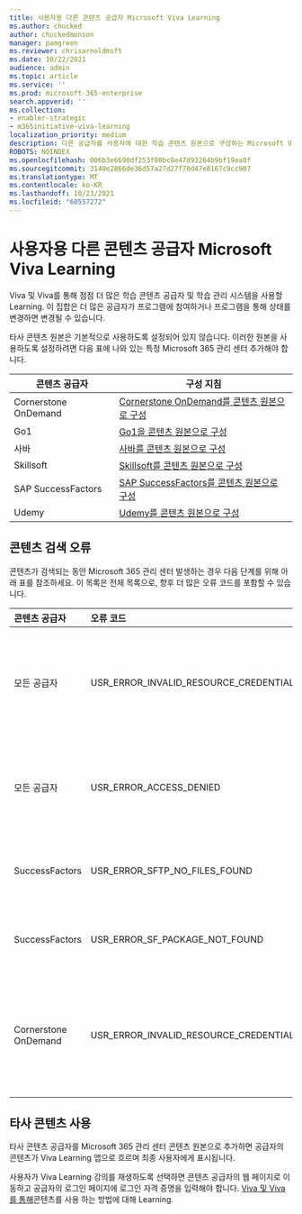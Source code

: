 ```yaml
---
title: 사용자용 다른 콘텐츠 공급자 Microsoft Viva Learning
ms.author: chucked
author: chuckedmonson
manager: pamgreen
ms.reviewer: chrisarnoldmsft
ms.date: 10/22/2021
audience: admin
ms.topic: article
ms.service: ''
ms.prod: microsoft-365-enterprise
search.appverid: ''
ms.collection:
- enabler-strategic
- m365initiative-viva-learning
localization_priority: medium
description: 다른 공급자를 사용자에 대한 학습 콘텐츠 원본으로 구성하는 Microsoft Viva Learning.
ROBOTS: NOINDEX
ms.openlocfilehash: 006b3e6690df253f80bc8e47d93264b9bf19ea0f
ms.sourcegitcommit: 3140e2866de36d57a27d27f70d47e8167c9cc907
ms.translationtype: MT
ms.contentlocale: ko-KR
ms.lasthandoff: 10/23/2021
ms.locfileid: "60557272"
---
```

# <a name="add-other-content-providers-for-microsoft-viva-learning"></a>사용자용 다른 콘텐츠 공급자 Microsoft Viva Learning

Viva 및 Viva를 통해 점점 더 많은 학습 콘텐츠 공급자 및 학습 관리 시스템을 사용할 Learning. 이 집합은 더 많은 공급자가 프로그램에 참여하거나 프로그램을 통해 상태를 변경하면 변경될 수 있습니다.

타사 콘텐츠 원본은 기본적으로 사용하도록 설정되어 있지 않습니다. 이러한 원본을 사용하도록 설정하려면 [](content-sources-365-admin-center.md#configure-settings-for-the-learning-content-sources) 다음 표에 나와 있는 특정 Microsoft 365 관리 센터 추가해야 합니다.

|콘텐츠 공급자  |구성 지침  |
|---------|---------|
|Cornerstone OnDemand |[Cornerstone OnDemand를 콘텐츠 원본으로 구성](configure-cornerstone-content-source.md)         |
|Go1     |[Go1을 콘텐츠 원본으로 구성](configure-go1-content-source.md)         |
|사바    |[사바를 콘텐츠 원본으로 구성](configure-saba-content-source.md)         |
|Skillsoft     |[Skillsoft를 콘텐츠 원본으로 구성](configure-skillsoft-content-source.md)         |
|SAP SuccessFactors   |[SAP SuccessFactors를 콘텐츠 원본으로 구성](configure-successfactors-content-source.md)         |
|Udemy   |[Udemy를 콘텐츠 원본으로 구성](configure-udemy-content-source.md)         |

## <a name="content-ingestion-errors"></a>콘텐츠 검색 오류

콘텐츠가 검색되는 동안 Microsoft 365 관리 센터 발생하는 경우 다음 단계를 위해 아래 표를 참조하세요. 이 목록은 전체 목록으로, 향후 더 많은 오류 코드를 포함할 수 있습니다.

|콘텐츠 공급자 |오류 코드 |오류 코드 설명 |
|:----------------|:----------|:----------------------|
|모든 공급자 |USR_ERROR_INVALID_RESOURCE_CREDENTIALS |제공한 인증 자격 증명이 잘못되었습니다. 올바른 자격 증명을 입력해야 합니다. 자세한 내용은 Microsoft 고객 지원에 문의할 수 있습니다. |
|모든 공급자 |USR_ERROR_ACCESS_DENIED |파트너의 액세스가 거부됩니다. 입력한 자격 증명이 올바른지 확인하거나 콘텐츠 공급자의 지원 팀에 문의하세요. |
|SuccessFactors |USR_ERROR_SFTP_NO_FILES_FOUND |SuccessFactors SFTP 서버에 파일이 없는 경우 새 콘텐츠가 검색되지 않습니다. |
|SuccessFactors |USR_ERROR_SF_PACKAGE_NOT_FOUND |SuccessFactors SFTP 서버에서 필수 패키지로 검색된 새 콘텐츠를 찾을 수 없습니다. |
|Cornerstone OnDemand |USR_ERROR_INVALID_RESOURCE_CREDENTIALS |제공한 인증 자격 증명이 잘못되었습니다. Cornerstone OnDemand 포털의 Viva Learning 앱에서 자격 증명을 복사하는지 확인 |

## <a name="third-party-content-consumption"></a>타사 콘텐츠 사용

타사 콘텐츠 공급자를 Microsoft 365 관리 센터 콘텐츠 원본으로 추가하면 공급자의 콘텐츠가 Viva Learning 앱으로 흐르며 최종 사용자에게 표시됩니다.

사용자가 Viva Learning 강의를 재생하도록 선택하면 콘텐츠 공급자의 웹 페이지로 이동하고 공급자의 로그인 페이지에 로그인 자격 증명을 입력해야 합니다. [Viva 및 Viva를 통해](https://support.microsoft.com/office/viva-learning-preview-01bfed12-c327-41e0-a68f-7fa527dcc98a)콘텐츠를 사용 하는 방법에 대해 Learning.
